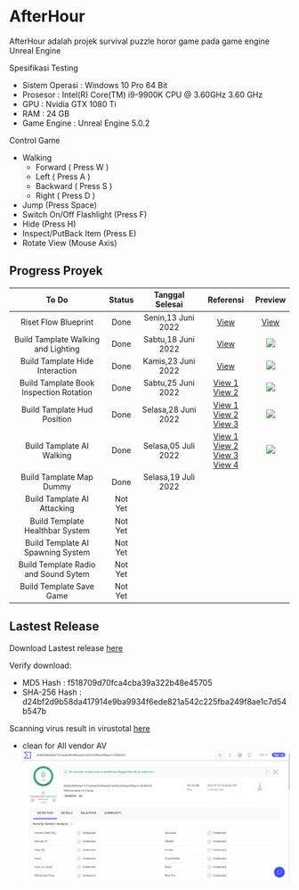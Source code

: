 # AfterHour

AfterHour adalah projek survival puzzle horor game pada game engine Unreal Engine

Spesifikasi Testing
- Sistem Operasi : Windows 10 Pro 64 Bit
- Prosesor : Intel(R) Core(TM) i9-9900K CPU @ 3.60GHz 3.60 GHz
- GPU : Nvidia GTX 1080 Ti
- RAM : 24 GB
- Game Engine : Unreal Engine 5.0.2

Control Game
- Walking
  - Forward ( Press W ) 
  - Left ( Press A )
  - Backward ( Press S )
  - Right ( Press D )
- Jump (Press Space)
- Switch On/Off Flashlight (Press F)
- Hide (Press H)
- Inspect/PutBack Item (Press E)
- Rotate View (Mouse Axis)

## Progress Proyek

To Do | Status | Tanggal Selesai | Referensi | Preview
:---: | :---: | :---: | :---: |  :---: 
Riset Flow Blueprint | Done | Senin,13 Juni 2022 | [View](https://docs.unrealengine.com/4.27/en-US/ProgrammingAndScripting/Blueprints/UserGuide/Types/) | [View](https://github.com/nirwanagameproject/ResearchBlueprint)
Build Tamplate Walking and Lighting | Done | Sabtu,18 Juni 2022 | [View](https://www.youtube.com/watch?v=D0KoDCvfeck&ab_channel=EvilDoUsHarm) | [<img src="https://img.youtube.com/vi/yNX9ot3rsMo/maxresdefault.jpg" width="50%">](https://www.youtube.com/watch?v=yNX9ot3rsMo&ab_channel=FajarMuhammadFathirochman)
Build Tamplate Hide Interaction | Done | Kamis,23 Juni 2022 | [View](https://www.youtube.com/watch?v=gHJ4pHlqAzQ&ab_channel=MattAspland) | [<img src="https://img.youtube.com/vi/JGzYg8WHdmw/maxresdefault.jpg" width="50%">](https://www.youtube.com/watch?v=JGzYg8WHdmw&ab_channel=FajarMuhammadFathirochman)
Build Tamplate Book Inspection Rotation | Done | Sabtu,25 Juni 2022| [View 1](https://www.youtube.com/watch?v=v8yNXu7DZYE) <br/> [View 2](https://www.youtube.com/watch?v=6N6VX738rkI) | [<img src="https://img.youtube.com/vi/I0a7EaqhR_E/maxresdefault.jpg" width="50%">](https://www.youtube.com/watch?v=I0a7EaqhR_E&ab_channel=FajarMuhammadFathirochman)
Build Tamplate Hud Position | Done | Selasa,28 Juni 2022 | [View 1](https://www.youtube.com/watch?v=SANDZUIiE7Y&ab_channel=AYADIGames) <br/> [View 2](https://www.youtube.com/watch?v=-kd5Dt1kQX8&ab_channel=RyanLaley) <br/> [View 3](https://docs.unrealengine.com/5.0/en-US/changing-the-default-level-of-an-unreal-engine-project/#:~:text=Select%20Project%20Settings.,desired%20Level%20from%20the%20list.)| [<img src="https://img.youtube.com/vi/eeqS2Ebn820/maxresdefault.jpg" width="50%">](https://www.youtube.com/watch?v=eeqS2Ebn820&ab_channel=FajarMuhammadFathirochman)
Build Tamplate AI Walking | Done | Selasa,05 Juli 2022 | [View 1](https://www.youtube.com/watch?v=mYMLsOYt-vs&t=429s&ab_channel=OwenCampos) <br/> [View 2](https://www.youtube.com/watch?v=YSgLAb3Es-4&ab_channel=MattAspland) <br/> [View 3](https://www.youtube.com/watch?v=q5LGqy0ZiZo&ab_channel=MathieuTutosUnrealEngine5) [View 4](https://sketchfab.com/3d-models/animated-zombie-characters-walking-dead-loop-8088449c35634de18cbf531c58544f26)|  [<img src="https://img.youtube.com/vi/K5zdR2W7gQo/maxresdefault.jpg" width="50%">](https://www.youtube.com/watch?v=K5zdR2W7gQo&ab_channel=FajarMuhammadFathirochman)
Build Tamplate Map Dummy | Done | Selasa,19 Juli 2022 | |
Build Tamplate AI Attacking | Not Yet | |
Build Template Healthbar System | Not Yet | |
Build Template AI Spawning System | Not Yet | |
Build Template Radio and Sound Sytem | Not Yet | |
Build Template Save Game | Not Yet | |

## Lastest Release

Download Lastest release [here](https://github.com/nirwanagameproject/afterhour/releases/tag/0.0.5)

Verify download:
- MD5 Hash : f518709d70fca4cba39a322b48e45705
- SHA-256 Hash : d24bf2d9b58da417914e9ba9934f6ede821a542c225fba249f8ae1c7d54b547b

Scanning virus result in virustotal [here](https://www.virustotal.com/gui/file/d24bf2d9b58da417914e9ba9934f6ede821a542c225fba249f8ae1c7d54b547b/detection)
- clean for All vendor AV
![Afterhour Alpha 0.0.4 scanning](https://github.com/nirwanagameproject/afterhour/raw/main/Screenshot/Afterhour%20Alpha%200.0.4%20scanning.png)
